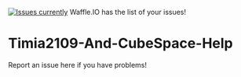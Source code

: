 [![Issues currently](https://badge.waffle.io/LewisTehMinerz/Timia2109-And-CubeSpace-Help.png?label=&title=Backlog)](https://waffle.io/LewisTehMinerz/Timia2109-And-CubeSpace-Help) Waffle.IO has the list of your issues!


# Timia2109-And-CubeSpace-Help
Report an issue here if you have problems!

